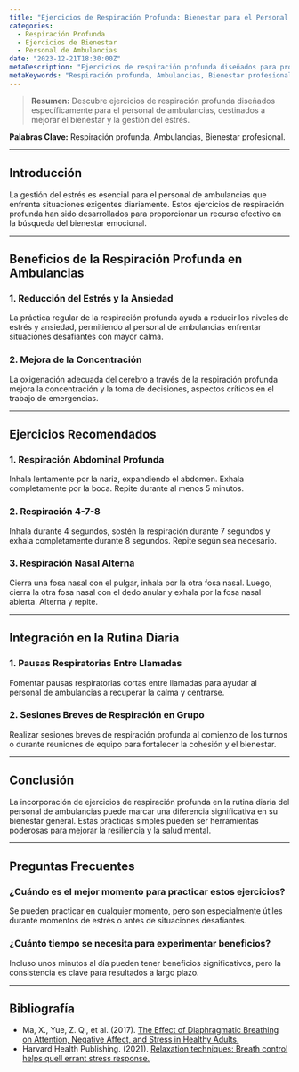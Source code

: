 ```yaml
---
title: "Ejercicios de Respiración Profunda: Bienestar para el Personal de Ambulancias"
categories:
  - Respiración Profunda
  - Ejercicios de Bienestar
  - Personal de Ambulancias
date: "2023-12-21T18:30:00Z"
metaDescription: "Ejercicios de respiración profunda diseñados para proporcionar bienestar al personal de ambulancias, mejorando la gestión del estrés."
metaKeywords: "Respiración profunda, Ambulancias, Bienestar profesional"
---
```


> **Resumen:** Descubre ejercicios de respiración profunda diseñados específicamente para el personal de ambulancias, destinados a mejorar el bienestar y la gestión del estrés.

**Palabras Clave:** Respiración profunda, Ambulancias, Bienestar profesional.

---

## Introducción

La gestión del estrés es esencial para el personal de ambulancias que enfrenta situaciones exigentes diariamente. Estos ejercicios de respiración profunda han sido desarrollados para proporcionar un recurso efectivo en la búsqueda del bienestar emocional.

---

## Beneficios de la Respiración Profunda en Ambulancias

### **1. Reducción del Estrés y la Ansiedad**

La práctica regular de la respiración profunda ayuda a reducir los niveles de estrés y ansiedad, permitiendo al personal de ambulancias enfrentar situaciones desafiantes con mayor calma.

### **2. Mejora de la Concentración**

La oxigenación adecuada del cerebro a través de la respiración profunda mejora la concentración y la toma de decisiones, aspectos críticos en el trabajo de emergencias.

---

## Ejercicios Recomendados

### **1. Respiración Abdominal Profunda**

Inhala lentamente por la nariz, expandiendo el abdomen. Exhala completamente por la boca. Repite durante al menos 5 minutos.

### **2. Respiración 4-7-8**

Inhala durante 4 segundos, sostén la respiración durante 7 segundos y exhala completamente durante 8 segundos. Repite según sea necesario.

### **3. Respiración Nasal Alterna**

Cierra una fosa nasal con el pulgar, inhala por la otra fosa nasal. Luego, cierra la otra fosa nasal con el dedo anular y exhala por la fosa nasal abierta. Alterna y repite.

---

## Integración en la Rutina Diaria

### **1. Pausas Respiratorias Entre Llamadas**

Fomentar pausas respiratorias cortas entre llamadas para ayudar al personal de ambulancias a recuperar la calma y centrarse.

### **2. Sesiones Breves de Respiración en Grupo**

Realizar sesiones breves de respiración profunda al comienzo de los turnos o durante reuniones de equipo para fortalecer la cohesión y el bienestar.

---

## Conclusión

La incorporación de ejercicios de respiración profunda en la rutina diaria del personal de ambulancias puede marcar una diferencia significativa en su bienestar general. Estas prácticas simples pueden ser herramientas poderosas para mejorar la resiliencia y la salud mental.

---

## Preguntas Frecuentes

### ¿Cuándo es el mejor momento para practicar estos ejercicios?

Se pueden practicar en cualquier momento, pero son especialmente útiles durante momentos de estrés o antes de situaciones desafiantes.

### ¿Cuánto tiempo se necesita para experimentar beneficios?

Incluso unos minutos al día pueden tener beneficios significativos, pero la consistencia es clave para resultados a largo plazo.

---

## Bibliografía

- Ma, X., Yue, Z. Q., et al. (2017). [The Effect of Diaphragmatic Breathing on Attention, Negative Affect, and Stress in Healthy Adults.](https://www.ncbi.nlm.nih.gov/pmc/articles/PMC5455070/)
- Harvard Health Publishing. (2021). [Relaxation techniques: Breath control helps quell errant stress response.](https://www.health.harvard.edu/mind-and-mood/relaxation-techniques-breath-control-helps-quell-errant-stress-response)

